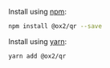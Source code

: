 Install using [npm](http://npmjs.com):
```sh
npm install @ox2/qr --save
```
Install using [yarn](http://yarnpkg.com):
```sh
yarn add @ox2/qr
```
